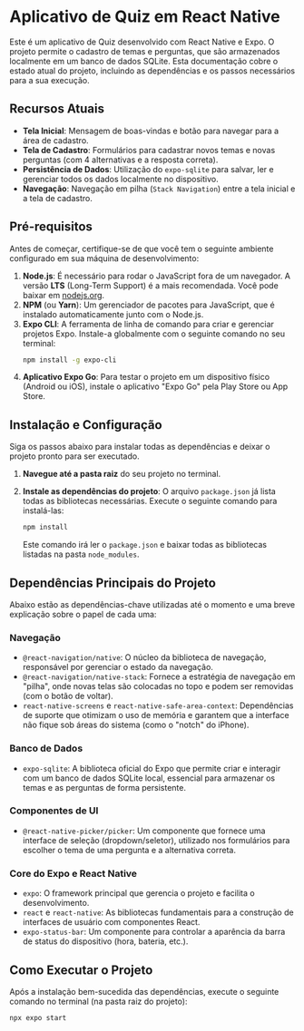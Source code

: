 # Aplicativo de Quiz em React Native

Este é um aplicativo de Quiz desenvolvido com React Native e Expo. O projeto permite o cadastro de temas e perguntas, que são armazenados localmente em um banco de dados SQLite. Esta documentação cobre o estado atual do projeto, incluindo as dependências e os passos necessários para a sua execução.

## Recursos Atuais

*   **Tela Inicial**: Mensagem de boas-vindas e botão para navegar para a área de cadastro.
*   **Tela de Cadastro**: Formulários para cadastrar novos temas e novas perguntas (com 4 alternativas e a resposta correta).
*   **Persistência de Dados**: Utilização do `expo-sqlite` para salvar, ler e gerenciar todos os dados localmente no dispositivo.
*   **Navegação**: Navegação em pilha (`Stack Navigation`) entre a tela inicial e a tela de cadastro.

## Pré-requisitos

Antes de começar, certifique-se de que você tem o seguinte ambiente configurado em sua máquina de desenvolvimento:

1.  **Node.js**: É necessário para rodar o JavaScript fora de um navegador. A versão **LTS** (Long-Term Support) é a mais recomendada. Você pode baixar em [nodejs.org](https://nodejs.org/).
2.  **NPM** (ou **Yarn**): Um gerenciador de pacotes para JavaScript, que é instalado automaticamente junto com o Node.js.
3.  **Expo CLI**: A ferramenta de linha de comando para criar e gerenciar projetos Expo. Instale-a globalmente com o seguinte comando no seu terminal:
    ```bash
    npm install -g expo-cli
    ```
4.  **Aplicativo Expo Go**: Para testar o projeto em um dispositivo físico (Android ou iOS), instale o aplicativo "Expo Go" pela Play Store ou App Store.

## Instalação e Configuração

Siga os passos abaixo para instalar todas as dependências e deixar o projeto pronto para ser executado.

1.  **Navegue até a pasta raiz** do seu projeto no terminal.

2.  **Instale as dependências do projeto**: O arquivo `package.json` já lista todas as bibliotecas necessárias. Execute o seguinte comando para instalá-las:
    ```bash
    npm install
    ```
    Este comando irá ler o `package.json` e baixar todas as bibliotecas listadas na pasta `node_modules`.

## Dependências Principais do Projeto

Abaixo estão as dependências-chave utilizadas até o momento e uma breve explicação sobre o papel de cada uma:

### Navegação
*   `@react-navigation/native`: O núcleo da biblioteca de navegação, responsável por gerenciar o estado da navegação.
*   `@react-navigation/native-stack`: Fornece a estratégia de navegação em "pilha", onde novas telas são colocadas no topo e podem ser removidas (com o botão de voltar).
*   `react-native-screens` e `react-native-safe-area-context`: Dependências de suporte que otimizam o uso de memória e garantem que a interface não fique sob áreas do sistema (como o "notch" do iPhone).

### Banco de Dados
*   `expo-sqlite`: A biblioteca oficial do Expo que permite criar e interagir com um banco de dados SQLite local, essencial para armazenar os temas e as perguntas de forma persistente.

### Componentes de UI
*   `@react-native-picker/picker`: Um componente que fornece uma interface de seleção (dropdown/seletor), utilizado nos formulários para escolher o tema de uma pergunta e a alternativa correta.

### Core do Expo e React Native
*   `expo`: O framework principal que gerencia o projeto e facilita o desenvolvimento.
*   `react` e `react-native`: As bibliotecas fundamentais para a construção de interfaces de usuário com componentes React.
*   `expo-status-bar`: Um componente para controlar a aparência da barra de status do dispositivo (hora, bateria, etc.).

## Como Executar o Projeto

Após a instalação bem-sucedida das dependências, execute o seguinte comando no terminal (na pasta raiz do projeto):

```bash
npx expo start
